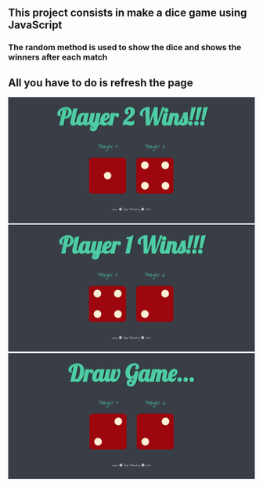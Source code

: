 ## This project consists in make a dice game using JavaScript
### The random method is used to show the dice and shows the winners after each match
## All you have to do is refresh the page

![Index Page](images/1.png)
![Index Page](images/2.png)
![Index Page](images/3.png)